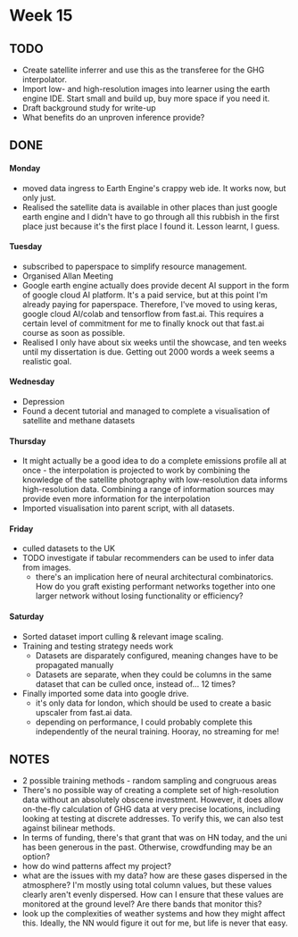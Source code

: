 # Week 15

## TODO
- Create satellite inferrer and use this as the transferee for the GHG interpolator. 
- Import low- and high-resolution images into learner using the earth engine IDE. Start small and build up, buy more space if you need it. 
- Draft background study for write-up
- What benefits do an unproven inference provide? 

## DONE
#### Monday
- moved data ingress to Earth Engine's crappy web ide. It works now, but only just.
- Realised the satellite data is available in other places than just google earth engine and I didn't have to go through all this rubbish in the first place just because it's the first place I found it. Lesson learnt, I guess.

#### Tuesday
- subscribed to paperspace to simplify resource management.   
- Organised Allan Meeting
- Google earth engine actually does provide decent AI support in the form of google cloud AI platform. It's a paid service, but at this point I'm already paying for paperspace. Therefore, I've moved to using keras, google cloud AI/colab and tensorflow from fast.ai. This requires a certain level of commitment for me to finally knock out that fast.ai course as soon as possible. 
- Realised I only have about six weeks until the showcase, and ten weeks until my dissertation is due. Getting out 2000 words a week seems a realistic goal. 

#### Wednesday 
- Depression
- Found a decent tutorial and managed to complete a visualisation of satellite and methane datasets

#### Thursday 
- It might actually be a good idea to do a complete emissions profile all at once - the interpolation is projected to work by combining the knowledge of the satellite photography with low-resolution data informs high-resolution data. Combining a range of information sources may provide even more information for the interpolation
- Imported visualisation into parent script, with all datasets.

#### Friday
- culled datasets to the UK
- TODO investigate if tabular recommenders can be used to infer data from images.
  - there's an implication here of neural architectural combinatorics. How do you graft existing performant networks together into one larger network without losing functionality or efficiency? 

#### Saturday
- Sorted dataset import culling & relevant image scaling. 
- Training and testing strategy needs work
  - Datasets are disparately configured, meaning changes have to be propagated manually
  - Datasets are separate, when they could be columns in the same dataset that can be culled once, instead of... 12 times? 
- Finally imported some data into google drive. 
  - it's only data for london, which should be used to create a basic upscaler from fast.ai data. 
  - depending on performance, I could probably complete this independently of the neural training. Hooray, no streaming for me! 

## NOTES
- 2 possible training methods - random sampling and congruous areas
- There's no possible way of creating a complete set of high-resolution data without an absolutely obscene investment. However, it does allow on-the-fly calculation of GHG data at very precise locations, including looking at testing at discrete addresses. To verify this, we can also test against bilinear methods. 
- In terms of funding, there's that grant that was on HN today, and the uni has been generous in the past. Otherwise, crowdfunding may be an option?
- how do wind patterns affect my project?
- what are the issues with my data? how are these gases dispersed in the atmosphere? I'm mostly using total column values, but these values clearly aren't evenly dispersed. How can I ensure that these values are monitored at the ground level? Are there bands that monitor this? 
- look up the complexities of weather systems and how they might affect this. Ideally, the  NN would figure it out for me, but life is never that easy.
